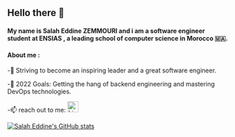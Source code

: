## Hello there 👋

#### My name is Salah Eddine ZEMMOURI and i am a software engineer student at ENSIAS , a leading school of computer science in Morocco 🇲🇦.

#### About me : 
<!--
**0SalahEddine0/0SalahEddine0** is a ✨ _special_ ✨ repository because its `README.md` (this file) appears on your GitHub profile.

Here are some ideas to get you started:

- 🔭 I’m currently working on ...
- 🌱 I’m currently learning ...
- 👯 I’m looking to collaborate on ...
- 🤔 I’m looking for help with ...
- 💬 Ask me about ...
- 📫 How to reach me: ...
- 😄 Pronouns: ...
- ⚡ w: ...
-->


-🌟 Striving to become an inspiring leader and a great software engineer.

-💪 2022 Goals: Getting the hang of backend engineering and mastering DevOps technologies.

-📫 reach out to me: <a href="https://www.linkedin.com/in/salaheddine-zemmouri/" target="_blank"><img src="https://raw.githubusercontent.com/nakulbhati/nakulbhati/master/contain/in.png" alt="LinkedIn" width="25"></a>



[![Salah Eddine's GitHub stats](https://github-readme-stats.vercel.app/api?username=0SalahEddine0&count_private=true&theme=buefy&hide=prs,issues&&show_icons=true)](https://github.com/anuraghazra/github-readme-stats)

